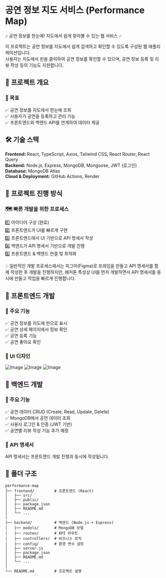 # 공연 정보 지도 서비스 (Performance Map)

🎶 공연 정보를 한눈에! 지도에서 쉽게 찾아볼 수 있는 웹 서비스 🎶

이 프로젝트는 공연 정보를 지도에서 쉽게 검색하고 확인할 수 있도록 구성된 웹 애플리케이션입니다.  
사용자는 지도에서 핀을 클릭하여 공연 정보를 확인할 수 있으며, 공연 정보 등록 및 리뷰 작성 등의 기능도 지원합니다.

## 🚀 프로젝트 개요

### 📌 목표

✅ 공연 정보를 지도에서 한눈에 조회  
✅ 사용자가 공연을 등록하고 관리 가능  
✅ 프론트엔드와 백엔드 API를 연계하여 데이터 제공  

## 🛠️ 기술 스택

**Frontend:** React, TypeScript, Axios, Tailwind CSS, React Router, React Query  
**Backend:** Node.js, Express, MongoDB, Mongoose, JWT (로그인)  
**Database:** MongoDB Atlas  
**Cloud & Deployment:** GitHub Actions, Render 

## 📌 프로젝트 진행 방식

### 🗺️ 빠른 개발을 위한 프로세스

1️⃣ 아이디어 구상 (완료)  
2️⃣ 프론트엔드가 UI를 빠르게 구현  
3️⃣ 프론트엔드에서 UI 기반으로 API 명세서 작성  
4️⃣ 백엔드가 API 명세서 기반으로 개발 진행  
5️⃣ 프론트엔드 & 백엔드 연결 및 최적화  

💡 일반적인 개발 프로세스에서는 피그마(Figma)로 프레임을 만들고 API 명세서를 함께 작성한 후 개발을 진행하지만, 해커톤 특성상 UI를 먼저 개발하면서 API 명세서를 동시에 만들고 작업을 빠르게 진행합니다.

## 🎨 프론트엔드 개발

### 📌 주요 기능

✅ 공연 정보를 지도에 핀으로 표시  
✅ 공연 상세 페이지에서 정보 확인  
✅ 공연 등록 기능  
✅ 공연 좋아요 확인


### 📌 UI 디자인

![Image](https://github.com/user-attachments/assets/29dd7347-7004-47d6-9aee-17253906d008)
![Image](https://github.com/user-attachments/assets/b144c7fe-90f1-4e0c-9ca8-08b402c78793)
![Image](https://github.com/user-attachments/assets/de085db9-9dbe-4938-b707-27f5e75ba6c4)
## 💾 백엔드 개발

### 📌 주요 기능

✅ 공연 데이터 CRUD (Create, Read, Update, Delete)  
✅ MongoDB에서 공연 데이터 조회  
✅ 사용자 로그인 & 인증 (JWT 기반)  
✅ 공연별 리뷰 작성 기능 추가 예정  

### 📌 API 명세서

API 명세서는 프론트엔드 개발 진행과 동시에 작성됩니다.  

## 📂 폴더 구조

```plaintext
performance-map
├── frontend/         # 프론트엔드 (React)
│   ├── src/
│   ├── public/
│   ├── package.json
│   ├── README.md
│   └── ...
│
├── backend/          # 백엔드 (Node.js + Express)
│   ├── models/       # MongoDB 모델
│   ├── routes/       # API 라우트
│   ├── controllers/  # 비즈니스 로직
│   ├── config/       # 환경 변수 설정
│   ├── server.js
│   ├── package.json
│   ├── README.md
│   └── ...
│
└── README.md         # 프로젝트 설명
